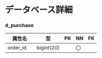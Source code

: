 # データベース詳細
### d_purchase

|属性名　　 |型　　 |PK|NN|FK|
|----------|-------|--|--|--|
|order_id  |bigint(20)| |〇| |
